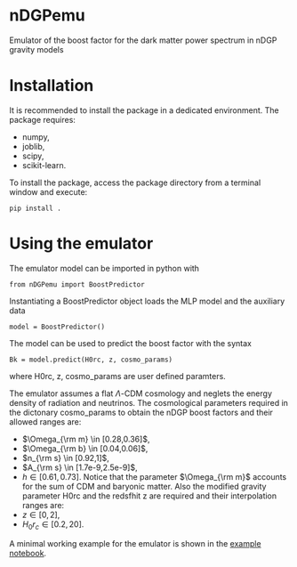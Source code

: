 # nDGPemu
Emulator of the boost factor for the dark matter power spectrum in nDGP gravity models

# Installation
It is recommended to install the package in a dedicated environment. The package requires:
- numpy,
- joblib,
- scipy,
- scikit-learn.

To install the package, access the package directory from a terminal window and execute:

    pip install .

# Using the emulator
The emulator model can be imported in python with

    from nDGPemu import BoostPredictor

Instantiating a BoostPredictor object loads the MLP model and the auxiliary data

    model = BoostPredictor()

The model can be used to predict the boost factor with the syntax

    Bk = model.predict(H0rc, z, cosmo_params)

where H0rc, z, cosmo_params are user defined paramters. 

The emulator assumes a flat $\Lambda$-CDM cosmology and neglets the energy density of radiation and neutrinos. The cosmological parameters required in the dictonary cosmo_params to obtain the nDGP boost factors and their allowed ranges are: 
- $\Omega_{\rm m} \in [0.28,0.36]$,
- $\Omega_{\rm b} \in [0.04,0.06]$,
- $n_{\rm s} \in [0.92,1]$,
- $A_{\rm s} \in [1.7e-9,2.5e-9]$,
- $h \in [0.61,0.73]$.
Notice that the parameter $\Omega_{\rm m}$ accounts for the sum of CDM and baryonic matter. Also the modified gravity parameter H0rc and the redsfhit z are required and their interpolation ranges are:
- $z \in [0,2]$,
- $H_0 r_c \in [0.2,20]$.

A minimal working example for the emulator is shown in the [example notebook](notebooks/example.ipynb).
